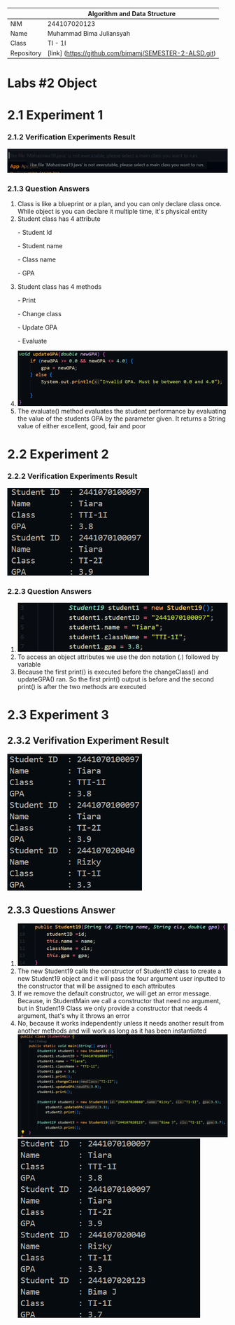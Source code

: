 |  | Algorithm and Data Structure |
|--|--|
| NIM | 244107020123 |
| Name |Muhammad Bima Juliansyah|
| Class | TI - 1I |
| Repository | [link] (https://github.com/bimamj/SEMESTER-2-ALSD.git) |

# Labs #2 Object

# 2.1 Experiment 1

### 2.1.2 Verification Experiments Result

![Screenshot](IMG/image1.png)  

### 2.1.3 Question Answers
1. Class is like a blueprint or a plan, and you can only declare class once. While object is you can declare it multiple time, it's physical entity
2. Student class has 4 attribute 
<ol>- Student Id</ol>
<ol>- Student name</ol>
<ol>- Class name</ol>
<ol>- GPA</ol>

3. Student class has 4 methods
<ol>- Print</ol>
<ol>- Change class</ol>
<ol>- Update GPA</ol>
<ol>- Evaluate</ol>

4.  ![Screenshot](IMG/image2.png)
5. The evaluate() method evaluates the student performance by evaluating the value of the students GPA by the parameter given. It returns a String value of either excellent, good, fair and poor

# 2.2 Experiment 2

### 2.2.2 Verification Experiments Result

![Screenshot](IMG/image3.png)

### 2.2.3 Question Answers
1. ![Screenshot](IMG/image4.png)
2. To access an object attributes we use the don notation (.) followed by variable
3. Because the first print() is executed before the changeClass() and updateGPA() ran. So the first print() output is before and the second print() is after the two methods are executed

# 2.3 Experiment 3

## 2.3.2 Verifivation Experiment Result

![Screenshot](IMG/image5.png) 

## 2.3.3 Questions Answer

1. ![Screenshot](IMG/image6.png)
2. The new Student19 calls the constructor of Student19 class to create a new Student19 object and it will pass the four argument user inputted to the constructor that will be assigned to each attributes
3. If we remove the default constructor, we will get an error message. Because, in StudentMain we call a constructor that need no argument, but in Student19 Class we only provide a constructor that needs 4 argument, that's why it throws an error
4. No, because it works independently unless it needs another result from another methods and will work as long as it has been instantiated
![Screenshot](IMG/image7.png)
![Screenshot](IMG/image8.png)





